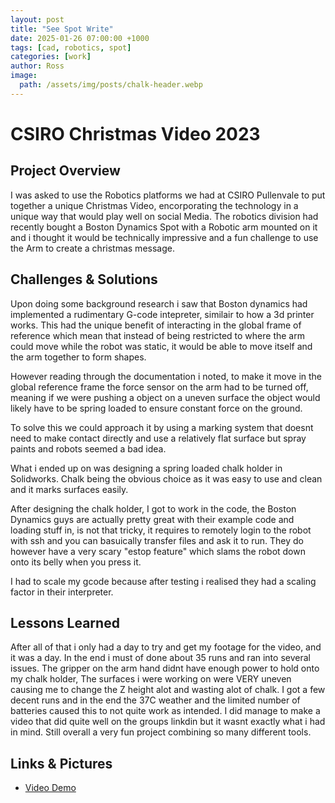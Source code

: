 ```yaml
---
layout: post
title: "See Spot Write"
date: 2025-01-26 07:00:00 +1000
tags: [cad, robotics, spot]
categories: [work]
author: Ross
image: 
  path: /assets/img/posts/chalk-header.webp
---
```

# CSIRO Christmas Video 2023

## Project Overview
I was asked to use the Robotics platforms we had at CSIRO Pullenvale to put together a unique Christmas Video, encorporating the technology in a unique way that would play well on social Media. The robotics division had recently bought a Boston Dynamics Spot with a Robotic arm mounted on it and i thought it would be technically impressive and a fun challenge to use the Arm to create a christmas message.


## Challenges & Solutions
Upon doing some background research i saw that Boston dynamics had implemented a rudimentary G-code intepreter, similair to how a 3d printer works. This had the unique benefit of interacting in the global frame of reference which mean that instead of being restricted to where the arm could move while the robot was static, it would be able to move itself and the arm together to form shapes.

However reading through the documentation i noted, to make it move in the global reference frame the force sensor on the arm had to be turned off, meaning if we were pushing a object on a uneven surface the object would likely have to be spring loaded to ensure constant force on the ground.

To solve this we could approach it by using a marking system that doesnt need to make contact directly and use a relatively flat surface but spray paints and robots seemed a bad idea. 

What i ended up on was designing a spring loaded chalk holder in Solidworks. Chalk being the obvious choice as it was easy to use and clean and it marks surfaces easily. 

After designing the chalk holder, I got to work in the code, the Boston Dynamics guys are actually pretty great with their example code and loading stuff in, is not that tricky, it requires to remotely login to the robot with ssh and you can basuically transfer files and ask it to run. They do however have a very scary "estop feature" which slams the robot down onto its belly when you press it. 

I had to scale my gcode because after testing i realised they had a scaling factor in their interpreter.


## Lessons Learned
After all of that i only had a day to try and get my footage for the video, and it was a day. In the end i must of done about 35 runs and ran into several issues. The gripper on the arm hand didnt have enough power to hold onto my chalk holder, The surfaces i were working on were VERY uneven causing me to change the Z height alot and wasting alot of chalk. I got a few decent runs and in the end the 37C  weather and the limited number of batteries caused this to not quite work as intended. I did manage to make a video that did quite well on the groups linkdin but it wasnt exactly what i had in mind. Still overall a very fun project combining so many different tools.

## Links & Pictures
- [Video Demo](https://www.linkedin.com/posts/navinda_well-done-csiro-robotics-csiros-data61-activity-7143799961690812417-YVQD) 


